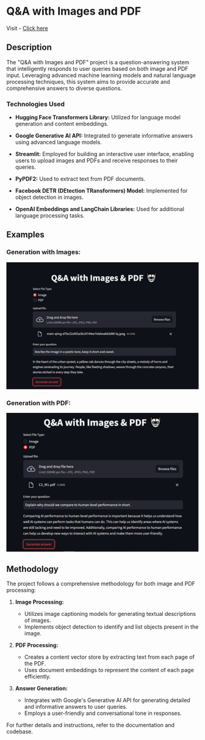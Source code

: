 # Q&A with Images and PDF
Visit - [Click here](https://huggingface.co/spaces/tolu07/Q_and_A)

## Description

The "Q&A with Images and PDF" project is a question-answering system that intelligently responds to user queries based on both image and PDF input. Leveraging advanced machine learning models and natural language processing techniques, this system aims to provide accurate and comprehensive answers to diverse questions.

### Technologies Used

- **Hugging Face Transformers Library:** Utilized for language model generation and content embeddings.

- **Google Generative AI API:** Integrated to generate informative answers using advanced language models.

- **Streamlit:** Employed for building an interactive user interface, enabling users to upload images and PDFs and receive responses to their queries.

- **PyPDF2:** Used to extract text from PDF documents.

- **Facebook DETR (DEtection TRansformers) Model:** Implemented for object detection in images.

- **OpenAI Embeddings and LangChain Libraries:** Used for additional language processing tasks.

## Examples
### Generation with Images:
![Generation with Images:](Screenshots/Q&A_demo1.png)

### Generation with PDF:
![Generation with PDF:](Screenshots/Q&A_demo2.png)

## Methodology

The project follows a comprehensive methodology for both image and PDF processing:

1. **Image Processing:**
   - Utilizes image captioning models for generating textual descriptions of images.
   - Implements object detection to identify and list objects present in the image.

2. **PDF Processing:**
   - Creates a content vector store by extracting text from each page of the PDF.
   - Uses document embeddings to represent the content of each page efficiently.

3. **Answer Generation:**
   - Integrates with Google's Generative AI API for generating detailed and informative answers to user queries.
   - Employs a user-friendly and conversational tone in responses.



For further details and instructions, refer to the documentation and codebase.
